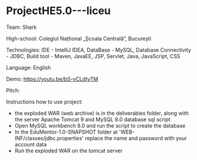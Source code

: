 # ProjectHE5.0---liceu

Team: Shark

High-school: Colegiul Națtional „Școala Centrală”, București

Technologies: IDE - IntelliJ IDEA, DataBase - MySQL, Database Connectivity - JDBC, Build tool - Maven, JavaEE, JSP, Servlet, Java, JavaScript, CSS

Language: English

Demo: https://youtu.be/bS-vCLdtyTM

Pitch:


Instructions how to use project:
- the exploded WAR (web archive) is in the deliverables folder, along with the server Apache Tomcat 9 and MySQL 8.0 database sql script
- Open MySQL workbench 8.0 and run the script to create the database
- In the EduMentor-1.0-SNAPSHOT folder at 'WEB-INF/classes/jdbc.properties' replace the name and password with your account data
- Run the exploded WAR on the tomcat server
